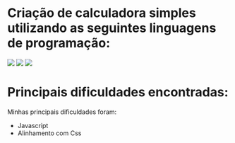 <div>
    <h1> Criação de calculadora simples utilizando as seguintes linguagens de programação:</h1>
    <img src="./CALCULADORA/imagens/html.png">
    <img src="./CALCULADORA/imagens/css.png">
    <img src="./CALCULADORA/imagens/js.png">
</div>
<div>
    <h1> Principais dificuldades encontradas: </h1>
    <p>Minhas principais dificuldades foram:</p>
    <ul>
    <li>Javascript</li>
    <li>Alinhamento com Css</li>
    </ul>
</div>